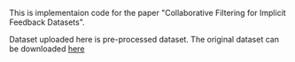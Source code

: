 This is implementaion code for the paper "Collaborative Filtering for Implicit Feedback Datasets".

Dataset uploaded here is pre-processed dataset. The original dataset can be downloaded [here](http://ocelma.net/MusicRecommendationDataset/lastfm-360K.html)
